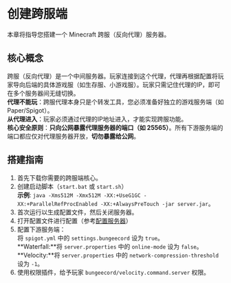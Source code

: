 # 创建跨服端

本章将指导您搭建一个 Minecraft 跨服（反向代理）服务器。

## 核心概念

跨服（反向代理）是一个中间服务器。玩家连接到这个代理，代理再根据配置将玩家导向后端的具体游戏服（如生存服、小游戏服）。玩家只需记住代理的IP，即可在多个服务器间无缝切换。  
**代理不能玩**：跨服代理本身只是个转发工具，您必须准备好独立的游戏服务端（如 Paper/Spigot）。  
**从代理进入**：玩家必须通过代理的IP地址进入，才能实现跨服功能。  
**核心安全原则**：**只向公网暴露代理服务器的端口（如 25565）**。所有下游服务端的端口都应仅对代理服务器开放，**切勿暴露给公网**。

## 搭建指南

1. 首先下载你需要的跨服端核心。
2. 创建启动脚本（`start.bat` 或 `start.sh`）  
**示例**: `java -Xms512M -Xmx512M -XX:+UseG1GC -XX:+ParallelRefProcEnabled -XX:+AlwaysPreTouch -jar server.jar`。
3. 首次运行以生成配置文件，然后关闭服务器。
4. 打开配置文件进行配置（参考[配置服务器](3.ConfigServer.md)）
5. 配置下游服务端：  
将 `spigot.yml` 中的 `settings.bungeecord` 设为 `true`。  
**Waterfall:**将 `server.properties` 中的 `online-mode` 设为 `false`。  
**Velocity:**将 `server.properties` 中的 `network-compression-threshold` 设为 `-1`。
6. 使用权限插件，给予玩家 `bungeecord/velocity.command.server` 权限。
